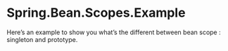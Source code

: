 Spring.Bean.Scopes.Example
==========================

Here’s an example to show you what’s the different between bean scope : singleton and prototype.
